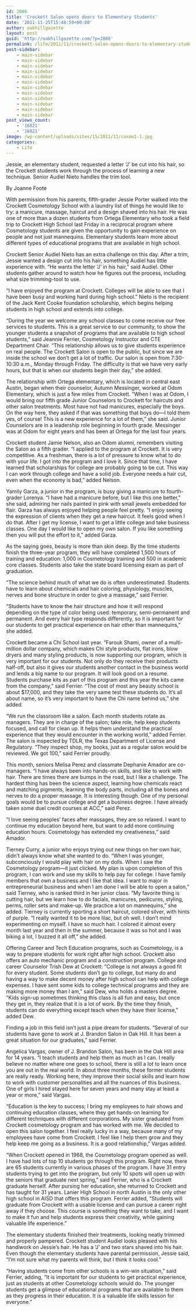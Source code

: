 ```yaml
---
id: 2086
title: 'Crockett Salon opens doors to Elementary Students'
date: '2011-11-25T15:48:59+00:00'
author: oakhillgazette
layout: post
guid: 'http://oakhillgazette.com/?p=2086'
permalink: /life/2011/11/crockett-salon-opens-doors-to-elementary-students/
post-sidebar:
    - main-sidebar
    - main-sidebar
    - main-sidebar
    - main-sidebar
    - main-sidebar
    - main-sidebar
    - main-sidebar
    - main-sidebar
    - main-sidebar
    - main-sidebar
    - main-sidebar
    - main-sidebar
post_views_count:
    - '16821'
    - '16821'
image: /wp-content/uploads/sites/15/2011/11/cosmo1-1.jpg
categories:
    - Life
---
```


Jessie, an elementary student, requested a letter ‘J’ be cut into his hair, so the Crockett students work through the process of learning a new technique. Senior Audiel Nieto handles the trim tool.

By Joanne Foote

With permission from his parents, fifth-grader Jessie Porter walked into the Crockett Cosmetology School with a laundry list of things he would like to try: a manicure, massage, haircut and a design shaved into his hair. He was one of more than a dozen students from Ortega Elementary who took a field trip to Crockett High School last Friday in a reciprocal program where Cosmetology students are given the opportunity to gain experience on people and not just mannequins. Elementary students learn more about different types of educational programs that are available in high school.

Crockett Senior Audiel Nieto has an extra challenge on this day. After a trim, Jessie wanted a design cut into his hair, something Audiel has little experience with. “He wants the letter ‘J’ in his hair,” said Audiel. Other students gather around to watch how he figures out the process, including what size trimming-tool to use.

“I have enjoyed the program at Crockett. Colleges will be able to see that I have been busy and working hard during high school.” Nieto is the recipient of the Jack Kent Cooke foundation scholarship, which begins helping students in high school and extends into college.

“During the year we welcome any school classes to come receive our free services to students. This is a great service to our community, to show the younger students a snapshot of programs that are available to high school students,” said Jeannie Ferrier, Cosmetology Instructor and CTE Department Chair. “This relationship allows us to give students experience on real people. The Crockett Salon is open to the public, but since we are inside the school we don’t get a lot of traffic. Our salon is open from 7:30-10:30 a.m., Monday through Friday. The difficulty is that we have very early hours, but that is when our students begin their day,” she added.

The relationship with Ortega elementary, which is located in central east Austin, began when their counselor, Autumn Messinger, worked at Odom Elementary, which is just a few miles from Crockett. “When I was at Odom, I would bring our fifth grade Junior Counselors to Crockett for haircuts and other salon treatments. Most have not had manicures, especially the boys. On the way here, they asked if that was something that boys do—I told them yes, of course! This is a new experience for a lot of them,” she said. Junior Counselors are in a leadership role beginning in fourth grade. Messinger was at Odom for eight years and has been at Ortega for the last four years.

Crockett student Jamie Nelson, also an Odom alumni, remembers visiting the Salon as a fifth grader. “I applied to the program at Crockett. It is very competitive. As a freshman, there is a lot of pressure to know what to do with your life. I got into the program and I love it. Since that time, I have learned that scholarships for college are probably going to be cut. This way I can work through college and have a solid job. Everyone needs a hair cut, even when the economy is bad,” added Nelson.

Yamily Garza, a junior in the program, is busy giving a manicure to fourth-grader Lorenya. “I have had a manicure before, but I like this one better,” she said, admiring her nails painted in pink with small jewels embedded for flair. Garza has always enjoyed helping people feel pretty. “I enjoy seeing the expression of clients when they get a new haircut. It feels good when I do that. After I get my license, I want to get a little college and take business classes. One day I would like to open my own salon. If you like something then you will put the effort to it,” added Garza.

As the saying goes, beauty is more than skin deep. By the time students finish the three-year program, they will have completed 1,500 hours of training and education: 1,000 in Cosmetology training and 500 in academic core classes. Students also take the state board licensing exam as part of graduation.

“The science behind much of what we do is often underestimated. Students have to learn about chemicals and hair coloring, physiology, muscles, nerves and bone structure in order to give a massage,” said Ferrier.

“Students have to know the hair structure and how it will respond depending on the type of color being used: temporary, semi-permanent and permanent. And every hair type responds differently, so it is important for our students to get practical experience on hair other than mannequins,” she added.

Crockett became a Chi School last year. “Farouk Shami, owner of a multi-million dollar company, which makes Chi style products, flat irons, blow dryers and many styling products, is now supporting our program, which is very important for our students. Not only do they receive their products half-off, but also it gives our students another contact in the business world and lends a big name to our program. It will look good on a resume. Students purchase kits as part of this program and this year the kits came from the company,” said Ferrier. “The cost of most any beauty school is about $17,000, and they take the very same test these students do. It’s all about name, so it’s very important to have the Chi name behind us,” she added.

“We run the classroom like a salon. Each month students rotate as managers. They are in charge of the salon; take role, help keep students focused, and call for clean up. It helps them understand the practical experience that they would encounter in the working world,” added Ferrier. The salon is inspected by TDLR, the Texas Department of License and Regulatory. “They inspect shop, my books, just as a regular salon would be reviewed. We got 100,” said Ferrier proudly.

This month, seniors Melisa Perez and classmate Dephanie Amador are co-managers. “I have always been into hands-on skills, and like to work with hair. There are times there are bumps in the road, but I like a challenge. The hardest thing has been the science aspect, learning how chemicals react and matching pigments, learning the body parts, including all the bones and nerves to do a proper massage. It is interesting though. One of my personal goals would be to pursue college and get a business degree. I have already taken some duel credit courses at ACC,” said Perez.

“I love seeing peoples’ faces after massages, they are so relaxed. I want to continue my education beyond here, but want to add more continuing education hours. Cosmetology has extended my creativeness,” said Amador.

Tierney Curry, a junior who enjoys trying out new things on her own hair, didn’t always know what she wanted to do. “When I was younger, subconciously I would play with hair on my dolls. When I saw the Cosmetology program—it just clicked. My plan is upon completion of this program, I can work and use my skills to help pay for college. I have family members that own a business and I like that idea. I want to major in entrepreneurial business and when I am done I will be able to open a salon,” said Tierney, who is ranked third in her junior class. “My favorite thing is cutting hair, but we learn how to do facials, manicures, pedicures, styling, perms, roller sets and make-up. We practice a lot on mannequins,” she added. Tierney is currently sporting a short haircut, colored silver, with hints of purple. “I really wanted it to be more lilac, but oh well. I don’t mind experimenting on myself. I have so much hair. I colored it almost every month last year and then in the summer, because it was so hot and I was biking a lot, I buzzed it all off,” she added.

Offering Career and Tech Education programs, such as Cosmetology, is a way to prepare students for work right after high school. Crockett also offers an auto mechanic program and a construction program. College and career Counselor Trish Dew at Crockett: “College is not always a good fit for every student. Some students don’t go to college, but many do and having a way to make decent money after high school can help with college expenses. I have sent some kids to college technical programs and they are making more money than I am,” said Dew, who holds a masters degree. “Kids sign-up sometimes thinking this class is all fun and easy, but once they get in, they realize that it is a lot of work. By the time they finish, students can do everything except teach when they have their license,” added Dew.

Finding a job in this field isn’t just a pipe dream for students. “Several of our students have gone to work at J. Brandon Salon in Oak Hill. It has been a great situation for our graduates,” said Ferrier.

Angelica Vargas, owner of J. Brandon Salon, has been in the Oak Hill area for 14 years. “I teach students and help them as much as I can. I really believe no matter where one goes to school, there is still a lot to learn once you are out in the real world. In about three months, these former students are really ready. Working here, they improve their social skills and learn how to work with customer personalities and all the nuances of this business. One of girls I hired stayed here for seven years and many stay at least a year or more,” said Vargas.

“Education is the key to success; I bring my employees to hair shows and continuing education classes, where they get hands-on learning for different techniques with different corporations. My sister graduated from Crockett cosmetology program and has worked with me. We decided to open this salon together. I feel really lucky in a way, because many of my employees have come from Crockett. I feel like I help them grow and they help keep me going as a business. It is a good relationship,” Vargas added.

“When Crockett opened in 1968, the Cosmetology program opened as well. I have had lots of top 10 students go through this program. Right now, there are 65 students currently in various phases of the program. I have 31 entry students trying to get into the program, but only 10 spots will open up with the seniors that graduate next spring,” said Ferrier, who is a Crockett graduate herself. After pursing her education, she returned to Crockett and has taught for 31 years. Lanier High School in north Austin is the only other high school in AISD that offers this program. Ferrier added, “Students will graduate from Crockett with a usable license and can pursue a career right away if they choose. This course is something they want to take, and I want to make it fun and help students express their creativity, while gaining valuable life experience.”

The elementary students finished their treatments, looking neatly trimmed and properly pampered. Crockett student Audiel looks pleased with his handiwork on Jessie’s hair. He has a ‘J’ and two stars shaved into his hair. Even though the elementary students have parental permission, Jessie said, “I’m not sure what my parents will think, but I think it looks cool.”

“Having students come from other schools is a win-win situation,” said Ferrier, adding, “It is important for our students to get practical experience, just as students at other Cosmetology schools would do. The younger students get a glimpse of educational programs that are available to them as they progress in their education. It is a valuable life skills lesson for everyone.”